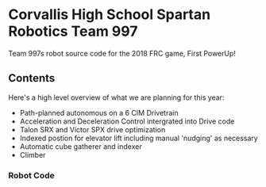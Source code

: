 # Corvallis High School Spartan Robotics Team 997
Team 997s robot source code for the 2018 FRC game, First PowerUp!

## Contents

Here's a high level overview of what we are planning for this year:
- Path-planned autonomous on a 6 CIM Drivetrain
- Acceleration and Deceleration Control intergrated into Drive code
- Talon SRX and Victor SPX drive optimization
- Indexed postion for elevator lift including manual 'nudging' as necessary
- Automatic cube gatherer and indexer
- Climber

### Robot Code

